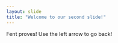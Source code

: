 ```yaml
---
layout: slide
title: "Welcome to our second slide!"
---
```

Fent proves!
Use the left arrow to go back!
